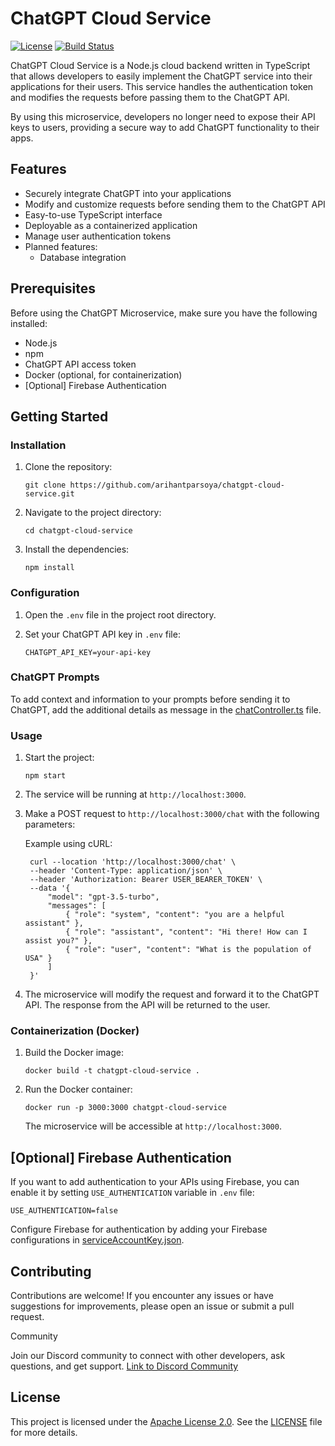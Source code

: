 # ChatGPT Cloud Service


[![License](https://img.shields.io/badge/License-Apache%202.0-blue.svg)](https://opensource.org/licenses/Apache-2.0)
[![Build Status](https://travis-ci.com/your-username/chatgpt-microservice.svg?branch=main)](https://travis-ci.com/your-username/chatgpt-microservice)

ChatGPT Cloud Service is a Node.js cloud backend written in TypeScript that allows developers to easily implement the ChatGPT service into their applications for their users. This service handles the authentication token and modifies the requests before passing them to the ChatGPT API.

By using this microservice, developers no longer need to expose their API keys to users, providing a secure way to add ChatGPT functionality to their apps.

## Features

- Securely integrate ChatGPT into your applications
- Modify and customize requests before sending them to the ChatGPT API
- Easy-to-use TypeScript interface
- Deployable as a containerized application
- Manage user authentication tokens
- Planned features:
  - Database integration

## Prerequisites

Before using the ChatGPT Microservice, make sure you have the following installed:

- Node.js
- npm
- ChatGPT API access token
- Docker (optional, for containerization)
- [Optional] Firebase Authentication

## Getting Started

### Installation

1. Clone the repository:

   ```shell
   git clone https://github.com/arihantparsoya/chatgpt-cloud-service.git
   ```

2. Navigate to the project directory:

   ```shell
   cd chatgpt-cloud-service
   ```

3. Install the dependencies:

   ```shell
   npm install
   ```

### Configuration

1. Open the `.env` file in the project root directory.

2. Set your ChatGPT API key in `.env` file:

   ```plaintext
   CHATGPT_API_KEY=your-api-key
   ```

### ChatGPT Prompts

To add context and information to your prompts before sending it to ChatGPT, add the additional details as message in the [chatController.ts](https://github.com/arihantparsoya/chatgpt-cloud-service/blob/main/src/controllers/chatController.ts#L11) file.

### Usage

1. Start the project:

   ```shell
   npm start
   ```

2. The service will be running at `http://localhost:3000`.

3. Make a POST request to `http://localhost:3000/chat` with the following parameters:

   Example using cURL:

   ```shell
    curl --location 'http://localhost:3000/chat' \
    --header 'Content-Type: application/json' \
    --header 'Authorization: Bearer USER_BEARER_TOKEN' \
    --data '{
        "model": "gpt-3.5-turbo",
        "messages": [
            { "role": "system", "content": "you are a helpful assistant" },
            { "role": "assistant", "content": "Hi there! How can I assist you?" },
            { "role": "user", "content": "What is the population of USA" }
        ]
    }'
   ```

4. The microservice will modify the request and forward it to the ChatGPT API. The response from the API will be returned to the user.

### Containerization (Docker)

1. Build the Docker image:

   ```shell
   docker build -t chatgpt-cloud-service .
   ```

2. Run the Docker container:

   ```shell
   docker run -p 3000:3000 chatgpt-cloud-service
   ```

   The microservice will be accessible at `http://localhost:3000`.

## [Optional] Firebase Authentication
If you want to add authentication to your APIs using Firebase, you can enable it by setting `USE_AUTHENTICATION` variable in `.env` file:

  ```
  USE_AUTHENTICATION=false
  ```

Configure Firebase for authentication by adding your Firebase configurations in [serviceAccountKey.json](https://github.com/arihantparsoya/chatgpt-cloud-service/blob/main/serviceAccountKey.json).

## Contributing

Contributions are welcome! If you encounter any issues or have suggestions for improvements, please open an issue or submit a pull request.

Community

Join our Discord community to connect with other developers, ask questions, and get support. [Link to Discord Community](https://discord.gg/NA9nkZaQnv)

## License

This project is licensed under the [Apache License 2.0](https://opensource.org/licenses/Apache-2.0). See the [LICENSE](LICENSE) file for more details.
